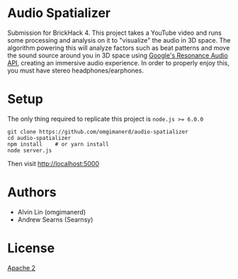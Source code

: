 # Audio Spatializer
Submission for BrickHack 4. This project takes a YouTube video and runs some
processing and analysis on it to "visualize" the audio in 3D space. The
algorithm powering this will analyze factors such as beat patterns and
move the sound source around you in 3D space using
[Google's Resonance Audio API](https://developers.google.com/resonance-audio/),
creating an immersive audio experience. In order to properly enjoy this,
you must have stereo headphones/earphones.

# Setup
The only thing required to replicate this project is `node.js >= 6.0.0`
```
git clone https://github.com/omgimanerd/audio-spatializer
cd audio-spatializer
npm install    # or yarn install
node server.js
```
Then visit [http://localhost:5000](http://localhost:5000)

# Authors
  - Alvin Lin (omgimanerd)
  - Andrew Searns (Searnsy)

# License
[Apache 2](https://github.com/omgimanerd/audio-spatializer/blob/master/LICENSE)
